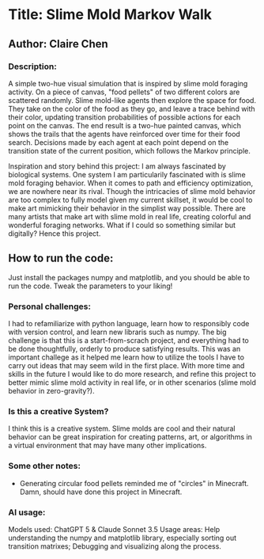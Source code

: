 # Title: Slime Mold Markov Walk

## Author: Claire Chen

### Description: 
A simple two-hue visual simulation that is inspired by slime mold foraging activity. On a piece of canvas, "food pellets" of two different colors are scattered randomly. Slime mold-like agents then explore the space for food. They take on the color of the food as they go, and leave a trace behind with their color, updating transition probabilities of possible actions for each point on the canvas. The end result is a two-hue painted canvas, which shows the trails that the agents have reinforced over time for their food search. Decisions made by each agent at each point depend on the transition state of the current position, which follows the Markov principle.

Inspiration and story behind this project: I am always fascinated by biological systems. One system I am particularily fascinated with is slime mold foraging behavior. When it comes to path and efficiency optimization, we are nowhere near its rival. Though the intricacies of slime mold behavior are too complex to fully model given my current skillset, it would be cool to make art mimicking their behavior in the simplist way possible. There are many artists that make art with slime mold in real life, creating colorful and wonderful foraging networks. What if I could so something similar but digitally? Hence this project.

## How to run the code:
Just install the packages numpy and matplotlib, and you should be able to run the code. Tweak the parameters to your liking!

### Personal challenges:
I had to refamiliarize with python language, learn how to responsibly code with version control, and learn new libraris such as numpy. The big challenge is that this is a start-from-scrach project, and everything had to be done thoughtfully, orderly to produce satisfying results. This was an important challege as it helped me learn how to utilize the tools I have to carry out ideas that may seem wild in the first place. With more time and skills in the future I would like to do more research, and refine this project to better mimic slime mold activity in real life, or in other scenarios (slime mold behavior in zero-gravity?).

### Is this a creative System?
I think this is a creative system. Slime molds are cool and their natural behavior can be great inspiration for creating patterns, art, or algorithms in a virtual environment that may have many other implications.

### Some other notes:
- Generating circular food pellets reminded me of "circles" in Minecraft. Damn, should have done this project in Minecraft.

### AI usage:
Models used: ChatGPT 5 & Claude Sonnet 3.5
Usage areas: Help understanding the numpy and matplotlib library, especially sorting out transition matrixes; Debugging and visualizing along the process.

